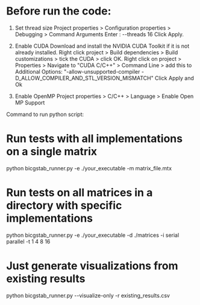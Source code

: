 # Before run the code:
1. Set thread size
Project properties > Configuration properties > Debugging > Command Arguments 
Enter : --threads 16
Click Apply.

2. Enable CUDA
Download and install the NVIDIA CUDA Toolkit if it is not already installed.
Right click project > Build dependencies > Build customizations > tick the CUDA > click OK.
Right click on project > Properties > Navigate to "CUDA C/C++" > Command Line > add this to Additional Options: "-allow-unsupported-compiler -D_ALLOW_COMPILER_AND_STL_VERSION_MISMATCH"
Click Apply and Ok

3. Enable OpenMP
Project properties > C/C++ > Language > Enable Open MP Support

Command to run python script:
# Run tests with all implementations on a single matrix
python bicgstab_runner.py -e ./your_executable -m matrix_file.mtx

# Run tests on all matrices in a directory with specific implementations
python bicgstab_runner.py -e ./your_executable -d ./matrices -i serial parallel -t 1 4 8 16

# Just generate visualizations from existing results
python bicgstab_runner.py --visualize-only -r existing_results.csv
